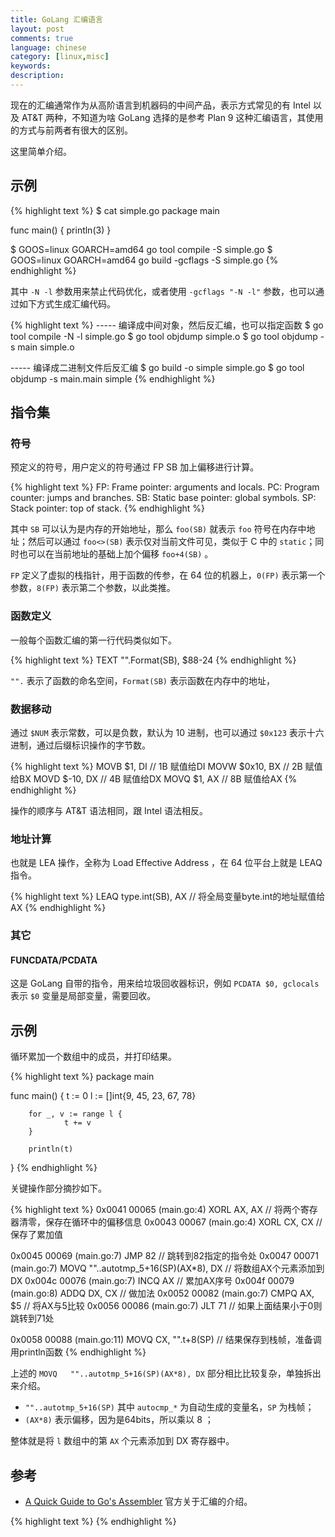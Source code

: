 ```yaml
---
title: GoLang 汇编语言
layout: post
comments: true
language: chinese
category: [linux,misc]
keywords:
description:
---
```


现在的汇编通常作为从高阶语言到机器码的中间产品，表示方式常见的有 Intel 以及 AT&T 两种，不知道为啥 GoLang 选择的是参考 Plan 9 这种汇编语言，其使用的方式与前两者有很大的区别。

这里简单介绍。

<!-- more -->

## 示例

{% highlight text %}
$ cat simple.go
package main

func main() {
        println(3)
}

$ GOOS=linux GOARCH=amd64 go tool compile -S simple.go
$ GOOS=linux GOARCH=amd64 go build -gcflags -S simple.go
{% endhighlight %}

其中 `-N -l` 参数用来禁止代码优化，或者使用 `-gcflags "-N -l"` 参数，也可以通过如下方式生成汇编代码。

{% highlight text %}
----- 编译成中间对象，然后反汇编，也可以指定函数
$ go tool compile -N -l simple.go
$ go tool objdump simple.o
$ go tool objdump -s main simple.o

----- 编译成二进制文件后反汇编
$ go build -o simple simple.go
$ go tool objdump -s main.main simple
{% endhighlight %}

## 指令集

### 符号

预定义的符号，用户定义的符号通过 FP SB 加上偏移进行计算。

{% highlight text %}
FP: Frame pointer: arguments and locals.
PC: Program counter: jumps and branches.
SB: Static base pointer: global symbols.
SP: Stack pointer: top of stack.
{% endhighlight %}

其中 `SB` 可以认为是内存的开始地址，那么 `foo(SB)` 就表示 `foo` 符号在内存中地址；然后可以通过 `foo<>(SB)` 表示仅对当前文件可见，类似于 C 中的 `static`；同时也可以在当前地址的基础上加个偏移 `foo+4(SB)` 。

`FP` 定义了虚拟的栈指针，用于函数的传参，在 64 位的机器上，`0(FP)` 表示第一个参数，`8(FP)` 表示第二个参数，以此类推。

### 函数定义

一般每个函数汇编的第一行代码类似如下。

{% highlight text %}
TEXT    "".Format(SB), $88-24
{% endhighlight %}

`"".` 表示了函数的命名空间，`Format(SB)` 表示函数在内存中的地址，

### 数据移动

通过 `$NUM` 表示常数，可以是负数，默认为 10 进制，也可以通过 `$0x123` 表示十六进制，通过后缀标识操作的字节数。

{% highlight text %}
MOVB $1,    DI   // 1B 赋值给DI
MOVW $0x10, BX   // 2B 赋值给BX
MOVD $-10,  DX   // 4B 赋值给DX
MOVQ $1,    AX   // 8B 赋值给AX
{% endhighlight %}

操作的顺序与 AT&T 语法相同，跟 Intel 语法相反。

### 地址计算

也就是 LEA 操作，全称为 Load Effective Address ，在 64 位平台上就是 LEAQ 指令。

{% highlight text %}
LEAQ type.int(SB), AX   // 将全局变量byte.int的地址赋值给AX
{% endhighlight %}

### 其它

#### FUNCDATA/PCDATA

这是 GoLang 自带的指令，用来给垃圾回收器标识，例如 `PCDATA $0, gclocals` 表示 `$0` 变量是局部变量，需要回收。

## 示例

循环累加一个数组中的成员，并打印结果。

{% highlight text %}
package main

func main() {
        t := 0
        l := []int{9, 45, 23, 67, 78}

        for _, v := range l {
                t += v
        }

        println(t)
}
{% endhighlight %}

关键操作部分摘抄如下。

{% highlight text %}
0x0041 00065 (main.go:4)   XORL   AX, AX   // 将两个寄存器清零，保存在循环中的偏移信息
0x0043 00067 (main.go:4)   XORL   CX, CX   // 保存了累加值

0x0045 00069 (main.go:7)   JMP    82       // 跳转到82指定的指令处
0x0047 00071 (main.go:7)   MOVQ   ""..autotmp_5+16(SP)(AX*8), DX  // 将数组AX个元素添加到DX
0x004c 00076 (main.go:7)   INCQ   AX       // 累加AX序号
0x004f 00079 (main.go:8)   ADDQ   DX, CX   // 做加法
0x0052 00082 (main.go:7)   CMPQ   AX, $5   // 将AX与5比较
0x0056 00086 (main.go:7)   JLT    71       // 如果上面结果小于0则跳转到71处

0x0058 00088 (main.go:11)  MOVQ   CX, "".t+8(SP)  // 结果保存到栈帧，准备调用println函数
{% endhighlight %}

上述的 `MOVQ   ""..autotmp_5+16(SP)(AX*8), DX` 部分相比比较复杂，单独拆出来介绍。

* `""..autotmp_5+16(SP)` 其中 `autocmp_*` 为自动生成的变量名，`SP` 为栈帧；
* `(AX*8)` 表示偏移，因为是64bits，所以乘以 8 ；

整体就是将 `l` 数组中的第 `AX` 个元素添加到 DX 寄存器中。

## 参考

* [A Quick Guide to Go's Assembler](https://golang.org/doc/asm) 官方关于汇编的介绍。

{% highlight text %}
{% endhighlight %}
